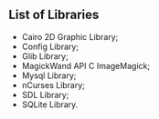 ## List of Libraries

* Cairo 2D Graphic Library;
* Config Library;
* Glib Library;
* MagickWand API C ImageMagick;
* Mysql Library;
* nCurses Library;
* SDL Library;
* SQLite Library.
